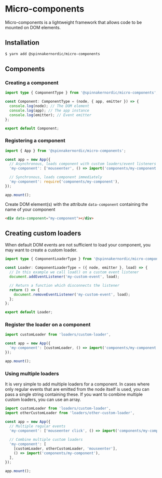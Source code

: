 # Micro-components

Micro-components is a lightweight framework that allows code to be mounted on DOM elements.

## Installation

```bash
$ yarn add @spinnakernordic/micro-components
```

## Components

### Creating a component

```typescript
import type { ComponentType } from '@spinnakernordic/micro-components';

const Component: ComponentType = (node, { app, emitter }) => {
  console.log(node); // The DOM element
  console.log(app); // The app instance
  console.log(emitter); // Event emitter
};

export default Component;
```

### Registering a component

```typescript
import { App } from '@spinnakernordic/micro-components';

const app = new App({
  // Asynchronous, loads component with custom loaders/event listeners
  'my-component': ['mouseenter', () => import('components/my-component')],

  // Synchronous, loads component immediately
  'my-component': require('components/my-component'),
});

app.mount();
```

Create DOM element(s) with the attribute `data-component` containing the name of your component

```html
<div data-component="my-component"></div>
```

## Creating custom loaders

When default DOM events are not sufficient to load your component, you may want to create a custom loader.

```typescript
import type { ComponentLoaderType } from '@spinnakernordic/micro-components';

const Loader: ComponentLoaderType = ({ node, emitter }, load) => {
  // In this example we call load() on a custom event listener
  document.addEventListener('my-custom-event', load);

  // Return a function which disconnects the listener
  return () => {
    document.removeEventListener('my-custom-event', load);
  };
};

export default Loader;
```

### Register the loader on a component

```typescript
import customLoader from 'loaders/custom-loader',

const app = new App({
  'my-component': [customLoader, () => import('components/my-component')],
});

app.mount();
```

### Using multiple loaders

It is very simple to add multiple loaders for a component.
In cases where only regular events that are emitted from the node itself is used, you can pass a single string containing these.
If you want to combine multiple custom loaders, you can use an array.

```typescript
import customLoader from 'loaders/custom-loader',
import otherCustomLoader from 'loaders/other-custom-loader',

const app = new App({
  // Multiple regular events
  'my-component': ['mouseenter click', () => import('components/my-component')],
  
  // Combine multiple custom loaders
  'my-component': [
    [customLoader, otherCustomLoader, 'mouseenter'],
    () => import('components/my-component'),
  ],
});

app.mount();
```

